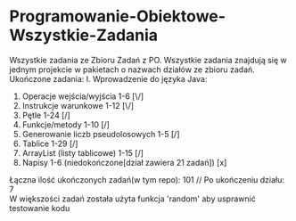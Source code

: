 # Programowanie-Obiektowe-Wszystkie-Zadania
Wszystkie zadania ze Zbioru Zadań z PO.
Wszystkie zadania znajdują się w jednym projekcie w pakietach o nazwach działów ze zbioru zadań.                                  
Ukończone zadania:
I. Wprowadzenie do języka Java:
  1. Operacje wejścia/wyjścia 1-6 [\\/]
  2. Instrukcje warunkowe 1-12 [\\/]
  3. Pętle 1-24 [\/]
  4. Funkcje/metody 1-10 [\/]
  5. Generowanie liczb pseudolosowych 1-5 [\/]
  6. Tablice 1-29 [\/]
  7. ArrayList (listy tablicowe) 1-15 [\/]
  8. Napisy 1-6 (niedokończone[dział zawiera 21 zadań]) [x]


Łączna ilość ukończonych zadań(w tym repo): 101 // Po ukończeniu działu: 7        
W większości zadań została użyta funkcja 'random' aby usprawnić testowanie kodu
